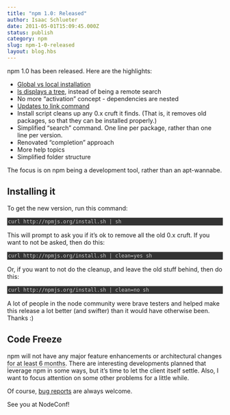 ```yaml
---
title: "npm 1.0: Released"
author: Isaac Schlueter
date: 2011-05-01T15:09:45.000Z
status: publish
category: npm
slug: npm-1-0-released
layout: blog.hbs
---
```


<p>npm 1.0 has been released. Here are the highlights:</p>

<ul> <li><a href="http://blog.nodejs.org/2011/03/23/npm-1-0-global-vs-local-installation/">Global vs local installation</a></li> <li><a href="http://blog.nodejs.org/2011/03/17/npm-1-0-the-new-ls/">ls displays a tree</a>, instead of being a remote search</li> <li>No more &#8220;activation&#8221; concept - dependencies are nested</li> <li><a href="http://blog.nodejs.org/2011/04/06/npm-1-0-link/">Updates to link command</a></li> <li>Install script cleans up any 0.x cruft it finds. (That is, it removes old packages, so that they can be installed properly.)</li> <li>Simplified &#8220;search&#8221; command. One line per package, rather than one line per version.</li> <li>Renovated &#8220;completion&#8221; approach</li> <li>More help topics</li> <li>Simplified folder structure</li> </ul>

<p>The focus is on npm being a development tool, rather than an apt-wannabe.</p>

<h2 id="installing_it">Installing it</h2>

<p>To get the new version, run this command:</p>

<pre style="background:#333;color:#ccc;overflow:auto;padding:2px;"><code>curl http://npmjs.org/install.sh | sh </code></pre>

<p>This will prompt to ask you if it&#8217;s ok to remove all the old 0.x cruft. If you want to not be asked, then do this:</p>

<pre style="background:#333;color:#ccc;overflow:auto;padding:2px;"><code>curl http://npmjs.org/install.sh | clean=yes sh </code></pre>

<p>Or, if you want to not do the cleanup, and leave the old stuff behind, then do this:</p>

<pre style="background:#333;color:#ccc;overflow:auto;padding:2px;"><code>curl http://npmjs.org/install.sh | clean=no sh </code></pre>

<p>A lot of people in the node community were brave testers and helped make this release a lot better (and swifter) than it would have otherwise been. Thanks :)</p>

<h2 id="code_freeze">Code Freeze</h2>

<p>npm will not have any major feature enhancements or architectural changes <span style="border-bottom:1px dotted;cursor:default;" title="That is, the freeze ends no sooner than November 1, 2011">for at least 6 months</span>. There are interesting developments planned that leverage npm in some ways, but it&#8217;s time to let the client itself settle. Also, I want to focus attention on some other problems for a little while.</p>

<p>Of course, <a href="https://github.com/isaacs/npm/issues">bug reports</a> are always welcome.</p>

<p>See you at NodeConf!</p>

